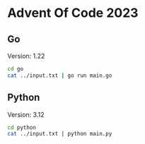 # Advent Of Code 2023

## Go

Version: 1.22

```bash
cd go
cat ../input.txt | go run main.go
```

## Python

Version: 3.12

```bash
cd python
cat ../input.txt | python main.py
```
